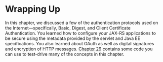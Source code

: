 # Wrapping Up


In this chapter, we discussed a few of the authentication protocols used on the Internet—specifically, Basic, Digest, and Client Certificate Authentication. You learned how to configure your JAX-RS applications to be secure using the metadata provided by the servlet and Java EE specifications. You also learned about OAuth as well as digital signatures and encryption of HTTP messages. [Chapter 29](../../part2/chapter29/example_ex15_1_custom_security.md) contains some code you can use to test-drive many of the concepts in this chapter.